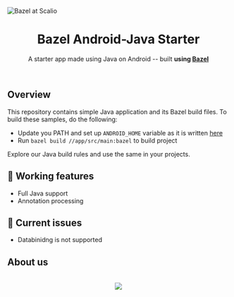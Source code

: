 ![Bazel at Scalio](https://raw.githubusercontent.com/scalio/bazel-status/master/assets/scalio-baj.svg?sanitize=true)

<h1 align="center">Bazel Android-Java Starter</h1>

<p align="center">
  A starter app made using Java on Android -- built <b>using <a href="https://bazel.build/">Bazel</a></b>
</p>

&nbsp;
## Overview
This repository contains simple Java application and its Bazel build files. To build these samples, do the following:

* Update you PATH and set up `ANDROID_HOME` variable as it is written [here](https://docs.bazel.build/versions/master/tutorial/android-app.html#integrate-with-the-android-sdk)
* Run `bazel build //app/src/main:bazel` to build project

Explore our Java build rules and use the same in your projects.

## 💚 Working features 

* Full Java support
* Annotation processing

## 🔴 Current issues

* Databinidng is not supported


## About us
<p align="center">
    <br/>
    <a href="https://scal.io/">
        <img src="https://raw.githubusercontent.com/scalio/bazel-status/master/assets/scalio-logo.svg?sanitize=true" />
    </a>
    <br/>
</p>
